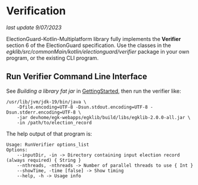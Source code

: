 # Verification

_last update 9/07/2023_

ElectionGuard-Kotlin-Multiplatform library fully implements the **Verifier** section 6 of the ElectionGuard specification.
Use the classes in the _egklib/src/commonMain/kotlin/electionguard/verifier_ package in your own program, 
or the existing CLI program.

## Run Verifier Command Line Interface

See _Building a library fat jar_ in [GettingStarted](GettingStarted.md), then run the verifier like:

```
/usr/lib/jvm/jdk-19/bin/java \
    -Dfile.encoding=UTF-8 -Dsun.stdout.encoding=UTF-8 -Dsun.stderr.encoding=UTF-8 \
    -jar devhome/egk-webapps/egklib/build/libs/egklib-2.0.0-all.jar \
    -in /path/to/election_record
```

The help output of that program is:

```` 
Usage: RunVerifier options_list
Options: 
    --inputDir, -in -> Directory containing input election record (always required) { String }
    --nthreads, -nthreads -> Number of parallel threads to use { Int }
    --showTime, -time [false] -> Show timing 
    --help, -h -> Usage info 
````
